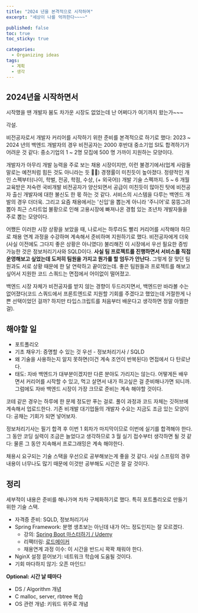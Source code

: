 ```yaml
---
title: "2024 년을 본격적으로 시작하며"
excerpt: "세상이 나를 억까한다~~~~"

published: false
toc: true
toc_sticky: true

categories:
  - Organizing ideas
tags:
  - 계획
  - 생각
---
```

## 2024년을 시작하면서

시작했을 땐 개발자 붐도 차가운 시장도 없었는데 난 어쩌다가 여기까지 왔는가~~~

각설.

비전공자로서 개발자 커리어를 시작하기 위한 준비를 본격적으로 하기로 했다: 2023 ~ 2024 년의 백엔드 개발자의 경우 비전공자는 2000 후반대 중소기업 SI도 합격하기가 어려운 것 같다: 중소기업의 1 ~ 2명 모집에 500 명 가까이 지원하는 모양이다.

개발자가 아무리 개발 능력을 주로 보는 채용 시장이지만, 이런 불경기에서(업계 사람들 말로는 예전처럼 힘든 것도 아니라는 듯 😮‍💨) 경쟁률이 미친듯이 높아졌다. 정량적인 개인 스펙부터(나이, 학벌, 전공, 학점, 수상, (+ 외국어)) 개발 기술 스펙까지. 5 ~ 6 개월 교육받은 저숙련 국비개발 비전공자가 양산되면서 공급이 미친듯이 많아진 탓에 비전공자 출신 개발자에 대한 불신도 한 몫 하는 것 같다. 서비스의 시스템을 다루는 백엔드 개발의 경우 더더욱. 그리고 요즘 채용에서는 '신입'을 뽑는게 아니라 '주니어'로 뭉뜽그려 뽑아 최근 스타트업 불황으로 인해 고용시장에 빠져나온 경험 있는 초년차 개발자들을 주로 뽑는 모양이다.

어쨌든 이러한 시장 상황을 보았을 때, 나로서는 하루라도 빨리 커리어를 시작해야 하므로 채용 연계 과정을 수강하며 계속해서 준비하며 지원하기로 했다. 비전공자에게 더욱(사실 이전에도 그다지 좋은 상황은 아니였다) 불리해진 이 시장에서 우선 필요한 증빙 가능한 것은 정보처리기사와 SQLD이다. **사실 팀 프로젝트를 진행하면서 서비스를 직접 운영해보고 싶었는데 도저히 팀원을 가지고 뭔가를 할 엄두가 안난다.** 그렇게 잘 맞던 팀원과도 서로 상황 때문에 한 달 연락하고 끝이었는데. 좋은 팀원들과 프로젝트를 해보고 싶어서 지원한 코드 스쿼드는 면접에서 어이없이 떨어졌고.

백엔드 시장 자체가 비전공자를 받지 않는 경향이 두드러지면서, 백엔드만 바라볼 수는 없어졌다(코드 스쿼드에서 프론트엔드로 지원할 기회를 주겠다고 했었는데 거절한게 나쁜 선택이었던 걸까? 하지만 타입스크립트를 처음부터 배운다고 생각하면 정말 아찔한걸).

## 해야할 일

- 포트폴리오
- 기초 채우기: 증명할 수 있는 것 우선 -  정보처리기사 / SQLD
- 왜 기술을 사용하는지 알지 못하면(이건 계속 조언이 반복된다) 면접에서 다 탄로난다.
- 태도: 자바 백엔드가 대부분이겠지만 다른 분야도 가리지는 않는다. 어떻게든 배우면서 커리어를 시작할 수 있고, 먹고 살면서 내가 하고싶은 걸 준비해나가면 되니까. 그럼에도 자바 백엔드 시장이 가장 크므로 준비는 계속 해야할 것이다.

코테 같은 경우는 하루에 한 문제 정도만 푸는 걸로. 풀이 과정과 코드 자체는 깃허브에 계속해서 업로드한다. 기존 비개발 대기업들의 개발자 수요는 지금도 조금 있는 모양이다: 공채는 기회가 되면 넣어보자.

정보처리기사는 필기 합격 후 이번 1 회차가 마지막이므로 이번에 실기를 합격해야 한다. 그 동안 코딩 실력이 조금은 늘었다고 생각하므로 3 월 실기 접수부터 생각하면 될 것 같다: 물론 그 동안 지속해서 프로그래밍은 계속 해야한다.

채용시 요구되는 기술 스택을 우선으로 공부해보는게 좋을 것 같다. 사실 스프링의 경우 내용이 너무나도 많기 때문에 이것만 공부해도 시간은 잘 갈 것이다.

## 정리

세부적이 내용은 준비를 해나가며 차차 구체화하기로 했다. 특히 포트폴리오로 만들기 위한 기술 스택.

- 자격증 준비: SQLD, 정보처리기사
- Spring Framework: 분명 생초보는 아닌데 내가 어느 정도인지는 잘 모르겠다.
  - 강의: [Spring Boot 마스터하기 / Udemy](https://www.udemy.com/course/spring-boot-and-spring-framework-korean/)
  - 리팩터링: [로드메이커](https://luciddevlog.kr/project/2023-08-15-team-roadmaker/)
  - 채용연계 과정 이수: 이 시간을 반드시 꽉꽉 채워야 한다.
- NginX 설정 뜯어보기: 네트워크 학습에 도움될 것이다.
- 기회 마다하지 않기: 오픈 마인드!

**Optional: 시간 날 때마다**
- DS / Algorithm 개념
- C malloc, server, rbtree 복습
- OS 관련 개념: 키워드 위주로 개념 
